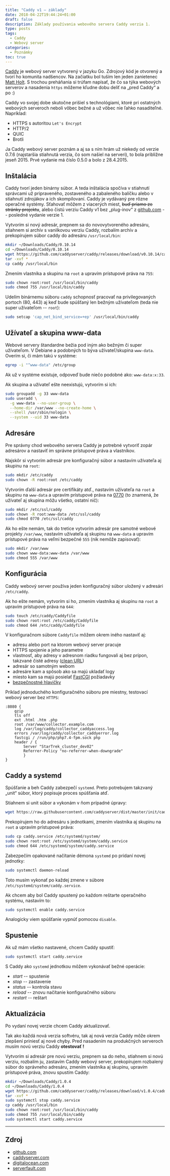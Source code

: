 ```yaml
---
title: "Caddy v1 – základy"
date: 2018-04-22T19:44:24+01:00
draft: false
description: Základy používania webového servera Caddy verzia 1.
type: posts
tags:
  - Caddy
  - Webový server
categories:
  - Poznámky
toc: true
---
```


[Caddy](https://caddyserver.com/) je webový server vytvorený v jazyku Go. Zdrojový kód je otvorený a tvorí ho komunita nadšencov. Na začiatku bol tuším len jeden zanietenec [Matt Holt](https://github.com/mholt). S trochou preháňania si trúfam napísať, že čo sa týka webových serverov a nasadenia `https` môžeme kľudne dobu deliť na „pred Caddy“ a po :)

Caddy vo svojej dobe skutočne prišiel s technológiami, ktoré pri ostatných webových serveroch neboli vôbec bežné a už vôbec nie ľahko nasaditeľné. Napríklad: 

- HTTPS s autoritou `Let's Encrypt`
- HTTP/2
- QUIC
- Brotli

Ja Caddy webový server poznám a aj sa s ním hrám už niekedy od verzie 0.7.6 (najstaršia stiahnutá verzia, čo som našiel na serveri), to bola približne jeseň 2015. Prvé vydanie má číslo 0.5.0 a bolo z 28.4.2015.

## Inštalácia

Caddy tvorí jeden binárny súbor. A teda inštalácia spočíva v stiahnutí správcami už pripraveného, zostaveného a zabaleného balíčku alebo v stiahnutí zdrojákov a ich skompilovaní. Caddy je vydávaný pre rôzne operačné systémy. Sťahovať môžem z viacerých miest, ~~buď priamo zo stránky projektu~~, alebo čistú verziu Caddy v1 bez „plug-inov“ z [github.com](https://github.com/caddyserver/caddy/releases/tag/v1.0.4) -- posledné vydanie verzie 1.

Vytvorím si nový adresár, prepnem sa do novovytvoreného adresáru, stiahnem si archív s vanilkovou verziu Caddy, rozbalím archív a prekopírujem súbor caddy do adresáru `/usr/local/bin`:

```sh
mkdir ~/Downloads/Caddy/0.10.14
cd ~/Downloads/Caddy/0.10.14
wget https://github.com/caddyserver/caddy/releases/download/v0.10.14/caddy_v0.10.14_linux_amd64.tar.gz
tar -xvf *
cp caddy /usr/local/bin
```

Zmením vlastníka a skupinu na `root` a upravím prístupové práva na `755`:

```sh
sudo chown root:root /usr/local/bin/caddy
sudo chmod 755 /usr/local/bin/caddy
```

Udelím binárnemu súboru `caddy` schopnosť pracovať na privilegovaných portoch (80, 443) aj keď bude spúšťaný len bežným užívateľom (teda nie super užívateľom -- `root`):

```sh
sudo setcap 'cap_net_bind_service=+ep' /usr/local/bin/caddy
```

## Užívateľ a skupina www-data

Webové servery štandardne bežia pod iným ako bežným či super užívateľom. V Debiane a podobných to býva užívateľ/skupina `www-data`. Overím si, či mám takú v systéme:

```sh
egrep -i "^www-data" /etc/group
```

Ak už v systéme existuje, odpoveď bude niečo podobné ako: `www-data:x:33`.

Ak skupina a užívateľ ešte neexistujú, vytvorím si ich:

```sh
sudo groupadd -g 33 www-data
sudo useradd \
  -g www-data --no-user-group \
  --home-dir /var/www --no-create-home \
  --shell /usr/sbin/nologin \
  --system --uid 33 www-data
```

## Adresáre

Pre správny chod webového servera Caddy je potrebné vytvoriť zopár adresárov a nastaviť im správne prístupové práva a vlastníkov.

Najskôr si vytvorím adresár pre konfiguračný súbor a nastavím užívateľa aj skupinu na `root`:

```sh
sudo mkdir /etc/caddy
sudo chown -R root:root /etc/caddy
```

Vytvorím ďalší adresár pre certifikáty atď., nastavím užívateľa na `root` a skupinu na `www-data` a upravím prístupové práva na [0770](https://chmodcommand.com/chmod-0770/) (to znamená, že užívateľ aj skupina môžu všetko, ostatní nič):

```sh
sudo mkdir /etc/ssl/caddy
sudo chown -R root:www-data /etc/ssl/caddy
sudo chmod 0770 /etc/ssl/caddy
```

Ak ho ešte nemám, tak do tretice vytvorím adresár pre samotné webové projekty `/var/www`, nastavím užívateľa aj skupinu na `www-data` a upravím prístupové práva na veľmi bezpečné `555` (nik nemôže zapisovať):

```sh
sudo mkdir /var/www
sudo chown www-data:www-data /var/www
sudo chmod 555 /var/www
```

## Konfigurácia

Caddy webový server používa jeden konfiguračný súbor uložený v adresári `/etc/caddy`.

Ak ho ešte nemám, vytvorím si ho, zmením vlastníka aj skupinu na `root` a upravím prístupové práva na `644`:

```sh
sudo touch /etc/caddy/Caddyfile
sudo chown root:root /etc/caddy/Caddyfile
sudo chmod 644 /etc/caddy/Caddyfile
```

V konfiguračnom súbore `Caddyfile` môžem okrem iného nastaviť aj:

- adresu alebo port na ktorom webový server pracuje
- HTTPS spojenie a jeho parametre
- vlastnosť, aby adresy v adresnom riadku fungovali aj bez prípon, takzvané čisté adresy ([clean URL](https://en.wikipedia.org/wiki/Clean_URL))
- adresár so samotným webom
- adresáre kam a spôsob ako sa majú ukladať logy
- miesto kam sa majú posielať [FastCGI](/poznamky/2020-02-07-aktualizacia-php/#php-a-systemd) požiadavky
- [bezpečnostné hlavičky](/poznamky/2020-02-09-bezpecnostne-hlavicky/)

Príklad jednoduchého konfiguračného súboru pre miestny, testovací webový server bez `HTTPS`:

```
:8080 {
	gzip
	tls off
	ext .html .htm .php
	root /var/www/collector.example.com
	log /var/log/caddy/collector_caddyaccess.log
	errors /var/log/caddy/collector_caddyerror.log
	fastcgi / /run/php/php7.4-fpm.sock php
	header / {
		Server "StarTrek_cluster_dev02"
		Referrer-Policy "no-referrer-when-downgrade"
		}
}
```

## Caddy a systemd

Spúšťanie a beh Caddy zabezpečí `systemd`. Preto potrebujem takzvaný „unit“ súbor, ktorý popisuje proces spúšťania atď.

Stiahnem si unit súbor a vykonám v ňom prípadné úpravy:

```sh
wget https://raw.githubusercontent.com/caddyserver/dist/master/init/caddy.service
```

Prekopírujem ho do adresáru s jednotkami, zmením vlastníka aj skupinu na `root` a upravím prístupové práva:

```sh
sudo cp caddy.service /etc/systemd/system/
sudo chown root:root /etc/systemd/system/caddy.service
sudo chmod 644 /etc/systemd/system/caddy.service
```

Zabezpečím opakované načítanie démona `systemd` po pridaní novej jednotky:

```sh
sudo systemctl daemon-reload
```

Toto musím vykonať po každej zmene v súbore `/etc/systemd/system/caddy.service`.

Ak chcem aby bol Caddy spustený po každom reštarte operačného systému, nastavím to:

```sh
sudo systemctl enable caddy.service
```

Analogicky viem spúšťanie vypnúť pomocou `disable`.

## Spustenie

Ak už mám všetko nastavené, chcem Caddy spustiť:

```sh
sudo systemctl start caddy.service
```

S Caddy ako `systemd` jednotkou môžem vykonávať bežné operácie:

- *start* -- spustenie
- *stop* -- zastavenie
- *status* -- kontrola stavu
- *reload* -- znovu načítanie konfiguračného súboru
- *restart* -- reštart

## Aktualizácia

Po vydaní novej verzie chcem Caddy aktualizovať.

Tak ako každá nová verzia softvéru, tak aj nová verzia Caddy môže okrem zlepšení priniesť aj nové chyby. Pred nasadením na produkčných serveroch musím novú verziu Caddy **otestovať !**

Vytvorím si adresár pre novú verziu, prepnem sa do neho, stiahnem si novú verziu, rozbalím ju, zastavím Caddy webový server, prekopírujem rozbalený súbor do správneho adresáru, zmením vlastníka aj skupinu, upravím prístupové práva, znovu spustím Caddy:

```sh
mkdir ~/Downloads/Caddy/1.0.4
cd ~/Downloads/Caddy/1.0.4
wget https://github.com/caddyserver/caddy/releases/download/v1.0.4/caddy_v1.0.4_linux_amd64.tar.gz
tar -xvf *
sudo systemctl stop caddy.service
cp caddy /usr/local/bin
sudo chown root:root /usr/local/bin/caddy
sudo chmod 755 /usr/local/bin/caddy
sudo systemctl start caddy.service
```
---

## Zdroj

- [github.com](https://github.com/caddyserver/dist/tree/master/init)
- [caddyserver.com](https://caddyserver.com/caddy-v1-docs-archive.tar.gz)
- [digitalocean.com](https://www.digitalocean.com/community/questions/discussion-about-permissions-for-web-folders)
- [serverfault.com](https://serverfault.com/questions/357108/what-permissions-should-my-website-files-folders-have-on-a-linux-webserver)
